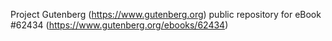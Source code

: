 Project Gutenberg (https://www.gutenberg.org) public repository for eBook #62434 (https://www.gutenberg.org/ebooks/62434)
